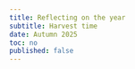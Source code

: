```yaml
---
title: Reflecting on the year
subtitle: Harvest time
date: Autumn 2025
toc: no
published: false
---
```

